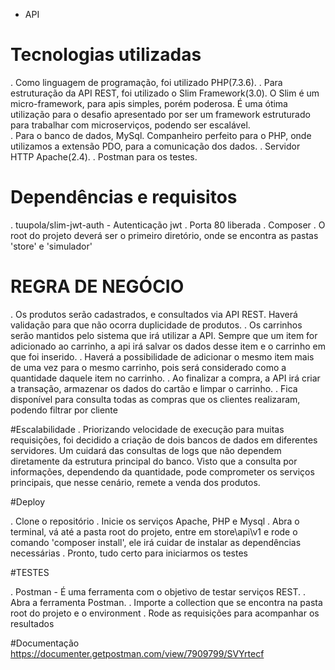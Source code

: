 - API
# Tecnologias utilizadas

. Como linguagem de programação, foi utilizado PHP(7.3.6).
. Para estruturação da API REST, foi utilizado o Slim Framework(3.0). O Slim é um micro-framework, para apis simples, porém poderosa. É uma ótima utilização para o desafio apresentado por ser um framework estruturado para trabalhar com microserviços, podendo ser escalável.    
. Para o banco de dados, MySql. Companheiro perfeito para o PHP, onde utilizamos a extensão PDO, para a comunicação dos dados.
. Servidor HTTP Apache(2.4).
. Postman para os testes.

# Dependências e requisitos
. tuupola/slim-jwt-auth - Autenticação jwt
. Porta 80 liberada
. Composer
. O root do projeto deverá ser o primeiro diretório, onde se encontra as pastas 'store' e 'simulador'

# REGRA DE NEGÓCIO

. Os produtos serão cadastrados, e consultados via API REST. Haverá validação para que não ocorra duplicidade de produtos.
. Os carrinhos serão mantidos pelo sistema que irá utilizar a API. Sempre que um item for adicionado ao carrinho, a api irá salvar os dados desse item e o carrinho em que foi inserido.
. Haverá a possibilidade de adicionar o mesmo item mais de uma vez para o mesmo carrinho, pois será considerado como a quantidade daquele item no carrinho.
. Ao finalizar a compra, a API irá criar a transação, armazenar os dados do cartão e limpar o carrinho.
. Fica disponível para consulta todas as compras que os clientes realizaram, podendo filtrar por cliente

#Escalabilidade
. Priorizando velocidade de execução para muitas requisições, foi decidido a criação de dois bancos de dados em diferentes servidores. Um cuidará das consultas de logs que não dependem diretamente da estrutura principal do banco. Visto que a consulta por informações, dependendo da quantidade, pode comprometer os serviços principais, que nesse cenário, remete a venda dos produtos.

#Deploy

. Clone o repositório
. Inicie os serviços Apache, PHP e Mysql
. Abra o terminal, vá até a pasta root do projeto, entre em store\api\v1 e rode o comando 'composer install', ele irá cuidar de instalar as dependências necessárias 
. Pronto, tudo certo para iniciarmos os testes

#TESTES

. Postman - É uma ferramenta com o objetivo de testar serviços REST.
. Abra a ferramenta Postman.
. Importe a collection que se encontra na pasta root do projeto e o environment
. Rode as requisições para acompanhar os resultados
    
#Documentação
https://documenter.getpostman.com/view/7909799/SVYrtecf
